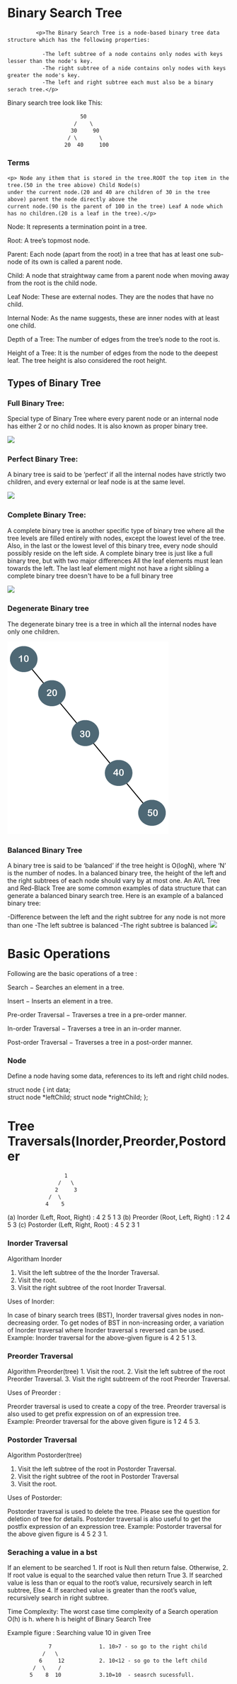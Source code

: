 <h1> Binary Search Tree </h1>
         
             <p>The Binary Search Tree is a node-based binary tree data structure which has the following properties:
              
               -The left subtree of a node contains only nodes with keys lesser than the node's key.
               -The right subtree of a nide contains only nodes with keys greater the node's key.
               -The left and right subtree each must also be a binary serach tree.</p>
                                                                     

   Binary search tree look like This:

                           50
                         /    \
                        30     90
                       / \       \
                      20  40     100 

 <h3> Terms </h3>
    
    <p> Node any ithem that is stored in the tree.ROOT the top item in the tree.(50 in the tree abiove) Child Node(s) 
    under the current node.(20 and 40 are children of 30 in the tree above) parent the node directly above the
    current node.(90 is the parent of 100 in the tree) Leaf A node which has no children.(20 is a leaf in the tree).</p>

Node: It represents a termination point in a tree.

Root: A tree’s topmost node.
 
Parent: Each node (apart from the root) in a tree that has at least one sub-node of its own is called a parent node.

Child: A node that straightway came from a parent node when moving away from the root is the child node.

Leaf Node: These are external nodes. They are the nodes that have no child.

Internal Node: As the name suggests, these are inner nodes with at least one child.

Depth of a Tree: The number of edges from the tree’s node to the root is.

Height of a Tree: It is the number of edges from the node to the deepest leaf. The tree height is also considered the root height.
          
<h2> Types of Binary Tree </h2>

<h3> Full Binary Tree: </h3>

 <p> Special type of Binary Tree where every parent node or an internal node has either 2 or no child nodes.
  It is also known as proper binary tree.</p>
 <img src ="https://cdn.programiz.com/sites/tutorial2program/files/full-binary-tree_0.png">

<h3> Perfect Binary Tree: </h3>

<p> A binary tree is said to be ‘perfect’ if all the internal nodes have strictly two children, and every external or 
 leaf node is at the same level.</p>
<img src="https://cdn.programiz.com/sites/tutorial2program/files/perfect-binary-tree_0.png">

<h3> Complete Binary Tree: </h3>

<p> A complete binary tree is another specific type of binary tree where all the tree levels are filled entirely with 
  nodes, except the lowest level of the tree. Also, in the last or the lowest level of this binary tree, every node 
  should possibly reside on the left side.
  A complete binary tree is just like a full binary tree, but with two major differences
  All the leaf elements must lean towards the left.
  The last leaf element might not have a right sibling  a complete binary tree doesn't have to be a full binary tree</p> <img src ="https://cdn.programiz.com/sites/tutorial2program/files/complete-binary-tree_0.png">


<h3> Degenerate Binary tree </h3>

<p> The degenerate binary tree is a tree in which all the internal nodes have only one children.</p>
 <img src ="http://github.com/chemchemnaresh/AdvancedC/blob/main/figures/degenerate.png">

<h3> Balanced Binary Tree </h3>

<p>A binary tree is said to be ‘balanced’ if the tree height is O(logN), where ‘N’ is the number of nodes. In a balanced   binary tree, the height of the left and the right subtrees of each node should vary by at most one. An AVL Tree and
   Red-Black Tree are some common examples of data structure that can generate a balanced binary search tree. Here is an   example of a balanced binary tree:</p>
  -Difference between the left and the right subtree for any node is not more than one
  -The left subtree is balanced
  -The right subtree is balanced
 <img src ="https://cdn.programiz.com/sites/tutorial2program/files/balanced-binary-tree.png"> 


<h1> Basic Operations </h1>

  Following are the basic operations of a tree :
 
  Search − Searches an element in a tree.

  Insert − Inserts an element in a tree.

  Pre-order Traversal − Traverses a tree in a pre-order manner.

  In-order Traversal − Traverses a tree in an in-order manner.

  Post-order Traversal − Traverses a tree in a post-order manner.

<h3> Node </h3>

 Define a node having some data, references to its left and right child nodes.

 struct node {
    int data;   
    struct node *leftChild;
    struct node *rightChild;
 };


  <h1> Tree Traversals(Inorder,Preorder,Postorder </h1>

                      1
                    /   \
                   2     3
                 /  \
                4    5

 (a) Inorder (Left, Root, Right) : 4 2 5 1 3 
 (b) Preorder (Root, Left, Right) : 1 2 4 5 3 
 (c) Postorder (Left, Right, Root) : 4 5 2 3 1 

<h3>  Inorder Traversal </h3>

  Algoritham Inorder
   1. Visit the left subtree of the the Inorder Traversal.
   2. Visit the root.
   3. Visit the right subtree of the root Inorder Traversal.

 Uses of Inorder:
 
  In case of binary search trees (BST), Inorder traversal gives nodes in non-decreasing order. To get nodes of 
  BST in non-increasing order, a variation of Inorder traversal where Inorder traversal s reversed can be used. 
  Example: Inorder traversal for the above-given figure is 4 2 5 1 3.

<h3> Preorder Traversal </h3>

 Algorithm Preorder(tree)
    1. Visit the root.
    2. Visit the left subtree of the root Preorder Traversal.
    3. Visit the right subtreem of the root Preorder Traversal. 


 Uses of Preorder :

  Preorder traversal is used to create a copy of the tree. Preorder traversal is also used to get prefix expression
  on of an expression tree.  
  Example: Preorder traversal for the above given figure is 1 2 4 5 3.


<h3> Postorder Traversal </h3>

 Algorithm Postorder(tree)
   1. Visit the left subtree of the root in Postorder Traversal.
   2. Visit the right subtree of the root in Postorder Traversal
   3. Visit the root.

 Uses of Postorder:
 
  Postorder traversal is used to delete the tree. Please see the question for deletion of tree for details. 
  Postorder traversal is also useful to get the postfix expression of an expression tree. 
  Example: Postorder traversal for the above given figure is 4 5 2 3 1. 


<h3> Seraching a value in a bst </h3>

<p>If an element to be searched
 1. If root is Null then return false. Otherwise,
 2. If root value is equal to the searched value then return True
 3. If searched value is less than or equal to the root’s value, recursively search in left subtree, Else
 4. If searched value is greater than the root’s value, recursively search in right subtree.

 Time Complexity:
 The worst case time complexity of a Search operation O(h) is h. where h is height of Binary Search Tree

Example
figure : Searching value 10 in given Tree

                 7               1. 10>7 - so go to the right child
               /   \
              6     12           2. 10<12 - so go to the left child
            /  \    /
           5    8  10            3.10=10  - seasrch sucessfull.

